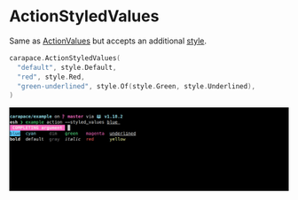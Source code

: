 # ActionStyledValues

Same as [ActionValues](./actionValues.md) but accepts an additional [style](https://pkg.go.dev/github.com/rsteube/carapace/pkg/style).

```go
carapace.ActionStyledValues(
  "default", style.Default,
  "red", style.Red,
  "green-underlined", style.Of(style.Green, style.Underlined),
)
```

![](./actionStyledValues.png)
